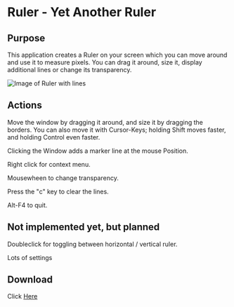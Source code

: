# Ruler - Yet Another Ruler

## Purpose

This application creates a Ruler on your screen which you can move around and use it to measure pixels. You can drag it around, size it, display additional lines or change its transparency.

![Image of Ruler with lines](https://praschl.github.io/Ruler/withLines.png)

## Actions

Move the window by dragging it around, and size it by dragging the borders.
You can also move it with Cursor-Keys; holding Shift moves faster, and holding Control even faster.

Clicking the Window adds a marker line at the mouse Position.

Right click for context menu.

Mousewheen to change transparency.

Press the "c" key to clear the lines.

Alt-F4 to quit.

## Not implemented yet, but planned

Doubleclick for toggling between horizontal / vertical ruler.

Lots of settings

## Download
Click [Here](https://praschl.github.com/Ruler/Ruler.zip)
